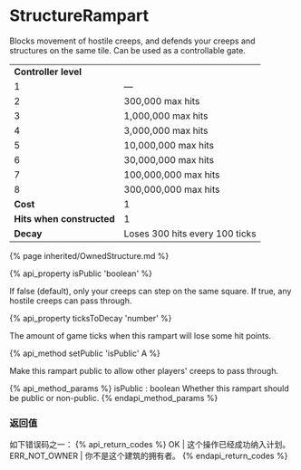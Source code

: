# StructureRampart

<img src="img/rampart.png" alt="" align="right" />

Blocks movement of hostile creeps, and defends your creeps and structures on the same tile. 
Can be used as a controllable gate.

<table class="table gameplay-info">
    <tbody>
    <tr>
        <td colspan=2><strong>Controller level</strong></td>
    </tr>
    <tr>
        <td>1</td>
        <td>—</td>
    </tr>
    <tr>
        <td>2</td>
        <td>300,000 max hits</td>
    </tr>
    <tr>
        <td>3</td>
        <td>1,000,000 max hits</td>
    </tr>
    <tr>
        <td>4</td>
        <td>3,000,000 max hits</td>
    </tr>
    <tr>
        <td>5</td>
        <td>10,000,000 max hits</td>
    </tr>
    <tr>
        <td>6</td>
        <td>30,000,000 max hits</td>
    </tr>
    <tr>
        <td>7</td>
        <td>100,000,000 max hits</td>
    </tr>
    <tr>
        <td>8</td>
        <td>300,000,000 max hits</td>
    </tr>
    <tr>
        <td><strong>Cost</strong></td>
        <td>1</td>
    </tr>
    <tr>
        <td><strong>Hits when constructed</strong></td>
        <td>1</td>
    </tr>
    <tr>
        <td><strong>Decay</strong></td>
        <td>Loses 300 hits every 100 ticks</td>
    </tr>
    </tbody>
</table>

{% page inherited/OwnedStructure.md %}


{% api_property isPublic 'boolean' %}



If false (default), only your creeps can step on the same square. If true, any hostile creeps can pass through.



{% api_property ticksToDecay 'number' %}



The amount of game ticks when this rampart will lose some hit points.



{% api_method setPublic 'isPublic' A %}



Make this rampart public to allow other players' creeps to pass through.

{% api_method_params %}
isPublic : boolean
Whether this rampart should be public or non-public.
{% endapi_method_params %}


### 返回值

如下错误码之一：
{% api_return_codes %}
OK | 这个操作已经成功纳入计划。
ERR_NOT_OWNER | 你不是这个建筑的拥有者。
{% endapi_return_codes %}


